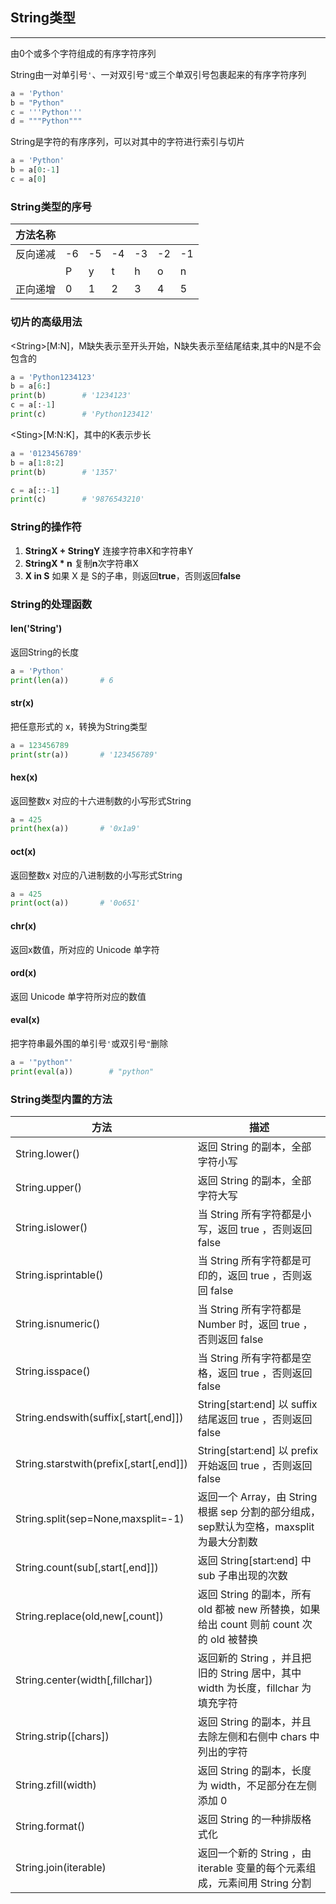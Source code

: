 ## String类型

---

由0个或多个字符组成的有序字符序列

String由一对单引号`'`、一对双引号`"`或三个单双引号包裹起来的有序字符序列

```python
a = 'Python'
b = "Python"
c = '''Python'''
d = """Python"""
```

String是字符的有序序列，可以对其中的字符进行索引与切片

```python
a = 'Python'
b = a[0:-1]
c = a[0]
```

### String类型的序号

方法名称 | | | | | | |
-|-|-|-|-|-|-|
反向递减 | -6 | -5 | -4 | -3 | -2 | -1 |
||P|y|t|h|o|n|
正向递增 | 0 | 1 | 2 | 3 | 4 | 5 |

### 切片的高级用法

<String\>[M:N]，M缺失表示至开头开始，N缺失表示至结尾结束,其中的N是不会包含的

```python
a = 'Python1234123'
b = a[6:]
print(b)        # '1234123'
c = a[:-1]
print(c)        # 'Python123412'
```

<Sting\>[M:N:K]，其中的K表示步长

```python
a = '0123456789'
b = a[1:8:2]
print(b)        # '1357'

c = a[::-1]
print(c)        # '9876543210'
```

### String的操作符

1. **StringX + StringY** 连接字符串X和字符串Y
2. **StringX * n** 复制**n**次字符串X
3. **X in S** 如果 X 是 S的子串，则返回**true**，否则返回**false**

### String的处理函数

#### len('String')

返回String的长度

```python
a = 'Python'
print(len(a))       # 6
```

#### str(x)

把任意形式的 x，转换为String类型

```python
a = 123456789
print(str(a))       # '123456789'
```

#### hex(x)

返回整数x 对应的十六进制数的小写形式String

```python
a = 425
print(hex(a))       # '0x1a9'
```

#### oct(x)

返回整数x 对应的八进制数的小写形式String

```python
a = 425
print(oct(a))       # '0o651'
```

#### chr(x)

返回x数值，所对应的 Unicode 单字符

#### ord(x)

返回 Unicode 单字符所对应的数值

#### eval(x)

把字符串最外围的单引号`'`或双引号`"`删除

```python
a = '"python"'
print(eval(a))        # "python"
```

### String类型内置的方法

方法 | 描述 |
-|-|
String.lower() | 返回 String 的副本，全部字符小写 |
String.upper() | 返回 String 的副本，全部字符大写 |
String.islower() | 当 String 所有字符都是小写，返回 true ，否则返回 false |
String.isprintable() | 当 String 所有字符都是可印的，返回 true ，否则返回 false |
String.isnumeric() | 当 String 所有字符都是 Number 时，返回 true ，否则返回 false |
String.isspace() | 当 String 所有字符都是空格，返回 true ，否则返回 false |
String.endswith(suffix[,start[,end]]) | String[start:end] 以 suffix 结尾返回 true ，否则返回 false |
String.starstwith(prefix[,start[,end]]) | String[start:end] 以 prefix 开始返回 true ，否则返回 false |
String.split(sep=None,maxsplit=-1) | 返回一个 Array，由 String 根据 sep 分割的部分组成，sep默认为空格，maxsplit 为最大分割数 |
String.count(sub[,start[,end]]) | 返回 String[start:end] 中 sub 子串出现的次数 |
String.replace(old,new[,count]) | 返回 String 的副本，所有 old 都被 new 所替换，如果给出 count 则前 count 次的 old 被替换 |
String.center(width[,fillchar]) | 返回新的 String ，并且把旧的 String 居中，其中 width 为长度，fillchar 为填充字符 |
String.strip([chars]) | 返回 String 的副本，并且去除左侧和右侧中 chars 中列出的字符 |
String.zfill(width) | 返回 String 的副本，长度为 width，不足部分在左侧添加 0 |
String.format() | 返回 String 的一种排版格式化 |
String.join(iterable) | 返回一个新的 String ，由 iterable 变量的每个元素组成，元素间用 String 分割 |
